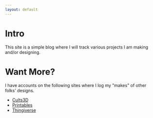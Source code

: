 ```yaml
---
layout: default
---
```

# Intro
This site is a simple blog where I will track various projects I am making and/or designing. 

# Want More?
I have accounts on the following sites where I log my "makes" of other folks' designs. 

- [Cults3D](https://cults3d.com/en/users/alyssarahman/)
- [Printables](https://www.printables.com/social/248774-alyssarahman/)
- [Thingiverse](https://www.thingiverse.com/alyssarahman/)

